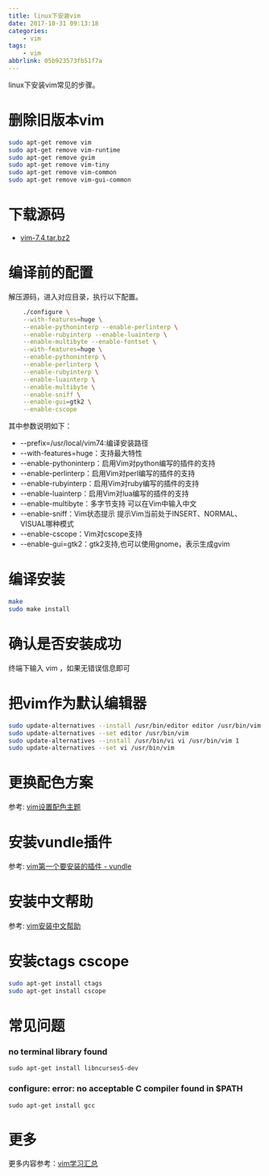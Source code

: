 ```yaml
---
title: linux下安装vim
date: 2017-10-31 09:13:18
categories:
    - vim
tags:
    - vim
abbrlink: 05b923573fb51f7a
---
```


linux下安装vim常见的步骤。

# 删除旧版本vim
```sh
sudo apt-get remove vim  
sudo apt-get remove vim-runtime  
sudo apt-get remove gvim  
sudo apt-get remove vim-tiny  
sudo apt-get remove vim-common  
sudo apt-get remove vim-gui-common 
```
# 下载源码

-   [vim-7.4.tar.bz2](ftp://ftp.vim.org/pub/vim/unix/vim-7.4.tar.bz2)

# 编译前的配置

解压源码，进入对应目录，执行以下配置。
```sh
    ./configure \
    --with-features=huge \
    --enable-pythoninterp --enable-perlinterp \
    --enable-rubyinterp --enable-luainterp \
    --enable-multibyte --enable-fontset \
    --with-features=huge \
    --enable-pythoninterp \
    --enable-perlinterp \
    --enable-rubyinterp \
    --enable-luainterp \
    --enable-multibyte \
    --enable-sniff \
    --enable-gui=gtk2 \
    --enable-cscope
```

其中参数说明如下：

* --prefix=/usr/local/vim74:编译安装路径
* --with-features=huge：支持最大特性
* --enable-pythoninterp：启用Vim对python编写的插件的支持
* --enable-perlinterp：启用Vim对perl编写的插件的支持
* --enable-rubyinterp：启用Vim对ruby编写的插件的支持
* --enable-luainterp：启用Vim对lua编写的插件的支持
* --enable-multibyte：多字节支持 可以在Vim中输入中文
* --enable-sniff：Vim状态提示 提示Vim当前处于INSERT、NORMAL、VISUAL哪种模式
* --enable-cscope：Vim对cscope支持
* --enable-gui=gtk2：gtk2支持,也可以使用gnome，表示生成gvim

# 编译安装

```sh
make 
sudo make install
```

# 确认是否安装成功

终端下输入 vim ，如果无错误信息即可

# 把vim作为默认编辑器

```sh
sudo update-alternatives --install /usr/bin/editor editor /usr/bin/vim 1 
sudo update-alternatives --set editor /usr/bin/vim
sudo update-alternatives --install /usr/bin/vi vi /usr/bin/vim 1 
sudo update-alternatives --set vi /usr/bin/vim
```

# 更换配色方案

参考: [vim设置配色主题](http://www.wangjinle.com/posts/207a3e1fac90dec3.html)

# 安装vundle插件

参考: [vim第一个要安装的插件 - vundle](http://www.wangjinle.com/posts/5faad70a8691ab64.html)

# 安装中文帮助

参考: [vim安装中文帮助](http://www.wangjinle.com/posts/0d1f184e23815ff1.html)

# 安装ctags cscope

```sh
sudo apt-get install ctags
sudo apt-get install cscope
```

# 常见问题

### no terminal library found

`sudo apt-get install libncurses5-dev`

### configure: error: no acceptable C compiler found in $PATH

`sudo apt-get install gcc`

# 更多

更多内容参考：[vim学习汇总](http://www.wangjinle.com/posts/9a88772f17a949d5.html)
